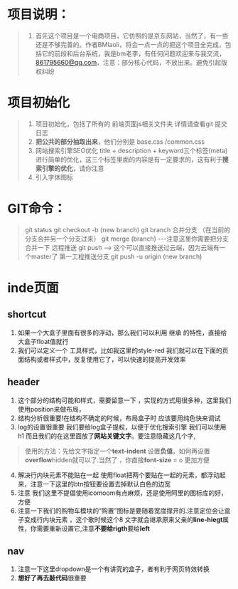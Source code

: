 # 项目说明：
> 1. 首先这个项目是一个电商项目，它仿照的是京东网站，当然了，有一些还是不够完善的。作者BMlaoli，将会一点一点的把这个项目全完成，包括它的前段和后台系统，我是bm老李，有任何问题欢迎来与我交流，861795660@qq.com，注意：部分核心代码，不放出来。避免引起版权纠纷

# 项目初始化
> 1. 项目初始化，包括了所有的 前端页面js相关文件夹 详情请查看git 提交日志
> 2. **把公共的部分抽取出来**，他们分别是 base.css /common.css
> 3. 网站搜索引擎SEO优化 title  +  description  +   keyword三个标签(meta)进行简单的优化，这三个标签里面的内容是有一定要求的，这有利于**搜索引擎的优化**，请你注意
> 4. 引入字体图标

# GIT命令：
> git status 
> git checkout -b (new branch)
> git branch
> 合并分支 （在当前的分支合并另一个分支过来） git merge (branch)  ---注意这里你需要把分支合并一下
> 远程推送 git push  --> 这个可以直接推送过云端，因为云端有一个master了 
> 第一工程推送分支 git push  -u origin (new branch)

# inde页面


## shortcut
1. 如果一个大盒子里面有很多的浮动，那么我们可以利用 继承 的特性，直接给大盒子float值就行
2. 我们可以定义一个 工具样式，比如我这里的style-red 我们就可以在下面的页面结构或者样式中，反复使用它了，可以快速的提高开发效率

## header
1. 这个部分的结构可能和样式，需要留意一下 ，实现的方式用很多种，这里我们使用position来做布局，
2. 结构分析很重要!在结构不确定的时候，布局盒子时 应该要用纯色快来调试
3. log的设置很重要 我们要给log盒子提权，以便于优化搜索引擎 我们可以使用h1 而且我们的在这里面放了**网站关键文字**。要注意隐藏这几个字,
> 使用的方法：先给文字指定一个**text-indent** 设置**负值**，如何再设置**overflow**hidden就可以了.当然了 ，你直接**font-size** = o 更加方便
4. 解决行内块元素不能贴在一起 使用float把两个要贴在一起的元素，都浮动起来，注意一下这里的btn按钮要设置去掉默认白色的边宽
5. 注意 我们这里不提倡使用icomoom有点麻烦，还是使用阿里的图标库的好，方便
6. 注意一下我们的购物车模块的“购置”图标是要随着宽度撑开的.注意定位会让盒子变成行内块元素 ，这个歌时候这个8 文字就会继承原来父亲的**line-hiegt**属性，你需要重新设置它,注意**不要给rigth**要给**left**

## nav 
1. 注意一下这里dropdown是一个有讲究的盒子，者有利于网页特效转换
2. **想好了再去敲代码**很重要
